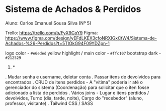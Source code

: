 # Sistema de Achados & Perdidos

Aluno: Carlos Emanuel Sousa Silva (Nº 5)

Trello: https://trello.com/b/FyX9CoY9
Figma: https://www.figma.com/design/yEFdLKEX3cfoNRXIGxCtW4/Sistema-de-Achados-%26-Perdidos?t=5TIOkG94F09YDZpn-1

logo color - `#e6eded`
yellow highlight / main color - `#ffc107`
bootstrap dark - `#212529`

1. <span class="text-danger">*</span>

. Mudar senha e username, deletar conta
. Passar itens de devolvidos para encontrados
. CRUD de itens perdidos - A "vítima" poderia ir até o gerenciador do sistema (Coordenação) para solicitar que o iten fosse adicionado a lista de perdidos
. Vários joins - Lugar e itens perdidos / devolvidos, Turno (dia, tarde, noite), Cargo do "recebedor" (aluno, professor, visitante)
. Tailwind CSS / SASS
